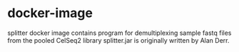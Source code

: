 # docker-image

splitter docker image contains program for demultiplexing sample fastq files from the pooled CelSeq2 library
splitter.jar is originally written by Alan Derr.
